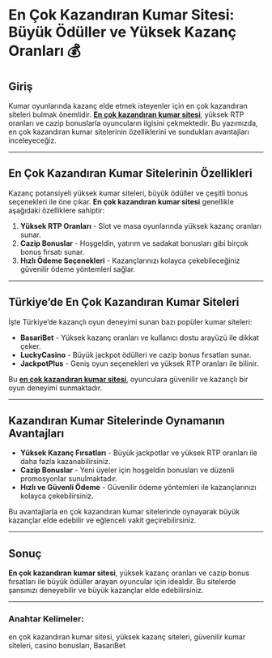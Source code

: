 # En Çok Kazandıran Kumar Sitesi: Büyük Ödüller ve Yüksek Kazanç Oranları 💰

## Giriş

Kumar oyunlarında kazanç elde etmek isteyenler için en çok kazandıran siteleri bulmak önemlidir. **[En çok kazandıran kumar sitesi](https://casinotr.link/gWCRZ4)**, yüksek RTP oranları ve cazip bonuslarla oyuncuların ilgisini çekmektedir. Bu yazımızda, en çok kazandıran kumar sitelerinin özelliklerini ve sundukları avantajları inceleyeceğiz.

---

## En Çok Kazandıran Kumar Sitelerinin Özellikleri

Kazanç potansiyeli yüksek kumar siteleri, büyük ödüller ve çeşitli bonus seçenekleri ile öne çıkar. **En çok kazandıran kumar sitesi** genellikle aşağıdaki özelliklere sahiptir:

1. **Yüksek RTP Oranları** - Slot ve masa oyunlarında yüksek kazanç oranları sunar.
2. **Cazip Bonuslar** - Hoşgeldin, yatırım ve sadakat bonusları gibi birçok bonus fırsatı sunar.
3. **Hızlı Ödeme Seçenekleri** - Kazançlarınızı kolayca çekebileceğiniz güvenilir ödeme yöntemleri sağlar.

---

## Türkiye’de En Çok Kazandıran Kumar Siteleri

İşte Türkiye’de kazançlı oyun deneyimi sunan bazı popüler kumar siteleri:

- **BasariBet** - Yüksek kazanç oranları ve kullanıcı dostu arayüzü ile dikkat çeker.
- **LuckyCasino** - Büyük jackpot ödülleri ve cazip bonus fırsatları sunar.
- **JackpotPlus** - Geniş oyun seçenekleri ve yüksek RTP oranları ile bilinir.

Bu **[en çok kazandıran kumar sitesi](https://casinotr.link/gWCRZ4)**, oyunculara güvenilir ve kazançlı bir oyun deneyimi sunmaktadır.

---

## Kazandıran Kumar Sitelerinde Oynamanın Avantajları

- **Yüksek Kazanç Fırsatları** - Büyük jackpotlar ve yüksek RTP oranları ile daha fazla kazanabilirsiniz.
- **Cazip Bonuslar** - Yeni üyeler için hoşgeldin bonusları ve düzenli promosyonlar sunulmaktadır.
- **Hızlı ve Güvenli Ödeme** - Güvenilir ödeme yöntemleri ile kazançlarınızı kolayca çekebilirsiniz.

Bu avantajlarla en çok kazandıran kumar sitelerinde oynayarak büyük kazançlar elde edebilir ve eğlenceli vakit geçirebilirsiniz.

---

## Sonuç

**En çok kazandıran kumar sitesi**, yüksek kazanç oranları ve cazip bonus fırsatları ile büyük ödüller arayan oyuncular için idealdir. Bu sitelerde şansınızı deneyebilir ve büyük kazançlar elde edebilirsiniz.

---

### Anahtar Kelimeler:
en çok kazandıran kumar sitesi, yüksek kazanç siteleri, güvenilir kumar siteleri, casino bonusları, BasariBet
